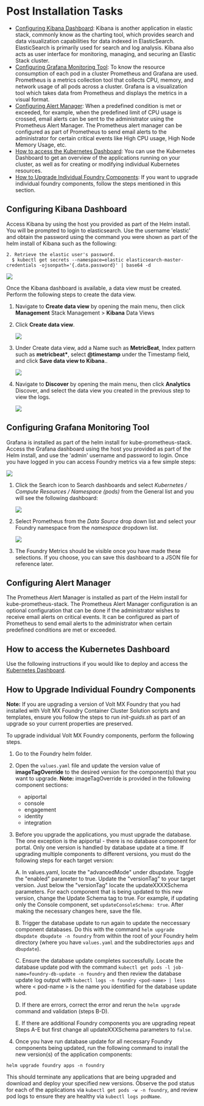Post Installation Tasks
=======================

*   [Configuring Kibana Dashboard](#configuring-kibana-dashboard): Kibana is another application in elastic stack, commonly know as the charting tool, which provides search and data visualization capabilities for data indexed in ElasticSearch. ElasticSearch is primarily used for search and log analysis. Kibana also acts as user interface for monitoring, managing, and securing an Elastic Stack cluster.
*   [Configuring Grafana Monitoring Tool](#configuring-grafana-monitoring-tool): To know the resource consumption of each pod in a cluster Prometheus and Grafana are used. Prometheus is a metrics collection tool that collects CPU, memory, and network usage of all pods across a cluster. Grafana is a visualization tool which takes data from Prometheus and displays the metrics in a visual format.
*   [Configuring Alert Manager](#configuring-alert-manager): When a predefined condition is met or exceeded, for example, when the predefined limit of CPU usage is crossed, email alerts can be sent to the administrator using the Prometheus Alert Manager. The Prometheus alert manager can be configured as part of Prometheus to send email alerts to the administrator for certain critical events like High CPU usage, High Node Memory Usage, etc.
*   [How to access the Kubernetes Dashboard](#how-to-access-the-kubernetes-dashboard): You can use the Kubernetes Dashboard to get an overview of the applications running on your cluster, as well as for creating or modifying individual Kubernetes resources.
*   [How to Upgrade Individual Foundry Components](#how-to-upgrade-individual-foundry-components): If you want to upgrade individual foundry components, follow the steps mentioned in this section.

Configuring Kibana Dashboard
----------------------------

Access Kibana by using the host you provided as part of the Helm install. You will be prompted to login to elasticsearch. Use the username 'elastic' and obtain the password using the command you were shown as part of the helm install of Kibana such as the following:

```
2. Retrieve the elastic user's password.
  $ kubectl get secrets --namespace=elastic elasticsearch-master-credentials -ojsonpath='{.data.password}' | base64 -d
```

![](Resources/Images/Kibana1.png)

Once the Kibana dashboard is available, a data view must be created. Perform the following steps to create the data view.

1.  Navigate to **Create data view** by opening the main menu, then click **Management** Stack Management > **Kibana** Data Views
2. Click **Create data view**.

    ![](Resources/Images/Kibana2.png)

2.  Under Create data view, add a Name such as **MetricBeat**, Index pattern such as **metricbeat\***,
select **@timestamp** under the Timestamp field, and click **Save data view to Kibana**..

    ![](Resources/Images/Kibana3.png)

6.  Navigate to **Discover** by opening the main menu, then click **Analytics** Discover, and select the data view you created in the previous step to view the logs.

    ![](Resources/Images/Kibana4.png)


Configuring Grafana Monitoring Tool
-----------------------------------

Grafana is installed as part of the helm install for kube-prometheus-stack. Access the Grafana dashboard using the host you provided as part of the Helm install, and use the 'admin' username and password to login. Once you have logged in you can access Foundry metrics via a few simple steps:

![](Resources/Images/Grafana1.png)

1.  Click the Search icon to Search dashboards and select *Kubernetes / Compute Resources / Namespace (pods)* from the General list and you will see the following dashboard:

    ![](Resources/Images/Grafana2.png)

2.  Select Prometheus from the *Data Source* drop down list and select your Foundry namespace from the *namespace* dropdown list.

    ![](Resources/Images/Grafana3.png)

3.  The Foundry Metrics should be visible once you have made these selections. If you choose, you can save this dashboard to a JSON file for reference later.


Configuring Alert Manager
-------------------------

The Prometheus Alert Manager is installed as part of the Helm install for kube-prometheus-stack. The Prometheus Alert Manager configuration is an optional configuration that can be done if the administrator wishes to receive email alerts on critical events. It can be configured as part of Prometheus to send email alerts to the administrator when certain predefined conditions are met or exceeded.


How to access the Kubernetes Dashboard
--------------------------------------

Use the following instructions if you would like to deploy and access the
[Kubernetes Dashboard](https://github.com/kubernetes/dashboard#kubernetes-dashboard).


How to Upgrade Individual Foundry Components
--------------------------------------------

**Note:** If you are upgrading a version of Volt MX Foundry that you had installed with Volt MX Foundry Container Cluster Solution scripts and templates, ensure you follow the steps to run *init-guids.sh* as part of an upgrade so your current properties are preserved.

To upgrade individual Volt MX Foundry components, perform the following steps.

1.  Go to the Foundry helm folder.
2.  Open the `values.yaml` file and update the version value of **imageTagOverride** to the desired  version for the component(s) that you want to upgrade. **Note:** imageTagOverride is provided in the following component sections:
    * apiportal
    * console
    * engagement
    * identity
    * integration
3.  Before you upgrade the applications, you must upgrade the database.  The one exception is the apiportal - there is no database component for portal.  Only one version is handled by database update at a time.  If upgrading multiple components to different versions, you must do the following steps for each target version:

    A.  In values.yaml, locate the "advancedMode" under dbupdate.  Toggle the "enabled" parameter to true.  Update the "versionTag" to your target version.  Just below the "versionTag" locate the updateXXXXSchema parameters.   For each component that is being updated to this new version, change the Update Schema tag to true.   For example, if updating only the Console component, set `updateConsoleSchema: true`.  After making the necessary changes here, save the file.

    B.  Trigger the database update to run again to update the neccessary component databases.  Do this with the command `helm upgrade dbupdate dbupdate -n foundry` from within the root of your Foundry helm directory (where you have `values.yaml` and the subdirectories `apps` and `dbupdate`).

    C.  Ensure the database update completes successfully.  Locate the database update pod with the command `kubectl get pods -l job-name=foundry-db-update -n foundry` and then review the database update log output with `kubectl logs -n foundry <pod-name> | less` where < pod-name > is the name you identified for the database update pod.

    D.  If there are errors, correct the error and rerun the `helm upgrade` command and validation (steps B-D).

    E.  If there are additional Foundry components you are upgrading repeat Steps A-E but first change all updateXXXSchema parameters to `false`.


4.  Once you have run database update for all necessary Foundry components being updated, run the following command to install the new version(s) of the application components:
```
helm upgrade foundry apps -n foundry
```
This should terminate any applications that are being upgraded and download and deploy your specified new versions.  Observe the pod status for each of the applications via `kubectl get pods -w -n foundry`, and review pod logs to ensure they are healthy via `kubectl logs podName`.